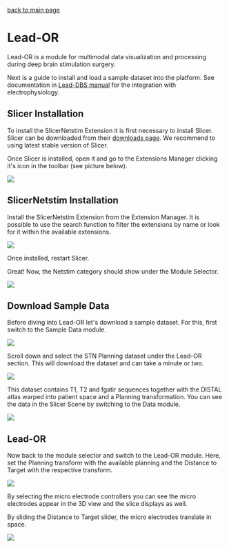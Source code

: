 [back to main page](https://github.com/netstim/SlicerNetstim)

# Lead-OR

Lead-OR is a module for multimodal data visualization and processing during deep brain stimulation surgery.

Next is a guide to install and load a sample dataset into the platform. See documentation in [Lead-DBS manual](https://netstim.gitbook.io/leaddbs/lead-or/imaging-setup) for the integration with electrophysiology.

## Slicer Installation 

To install the SlicerNetstim Extension it is first necessary to install Slicer. Slicer can be downloaded from their [downloads page](https://download.slicer.org/). We recommend to using latest stable version of Slicer.

Once Slicer is installed, open it and go to the Extensions Manager clicking it's icon in the toolbar (see picture below).

![](Screenshots/ExtensionManager.png?raw=true)

## SlicerNetstim Installation

Install the SlicerNetstim Extension from the Extension Manager. It is possible to use the search function to filter the extensions by name or look for it within the available extensions.

![](Screenshots/SlicerNetstimInstall.png?raw=true)

Once installed, restart Slicer.

Great! Now, the Netstim category should show under the Module Selector.

![](Screenshots/SlicerNetstimInstalled.png?raw=true)

## Download Sample Data

Before diving into Lead-OR let's download a sample dataset. For this, first switch to the Sample Data module.

![](Screenshots/SampleData.png?raw=true)

Scroll down and select the STN Planning dataset under the Lead-OR section. This will download the dataset and can take a minute or two.

![](Screenshots/SampleDataDownload.png?raw=true)

This dataset contains T1, T2 and fgatir sequences together with the DISTAL atlas warped into patient space and a Planning transformation. You can see the data in the Slicer Scene by switching to the Data module.

![](Screenshots/Data.png?raw=true)


## Lead-OR

Now back to the module selector and switch to the Lead-OR module. Here, set the Planning transform with the available planning and the Distance to Target with the respective transform.

![](Screenshots/Lead-OR.png?raw=true)

By selecting the micro electrode controllers you can see the micro electrodes appear in the 3D view and the slice displays as well.

By sliding the Distance to Target slider, the micro electrodes translate in space.

![](Screenshots/MicroElectrode.png?raw=true)
